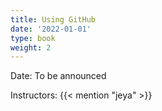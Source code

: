 ```yaml
---
title: Using GitHub
date: '2022-01-01'
type: book
weight: 2
---
```


Date: To be announced
<BR>




<!--more-->

Instructors: 
{{< mention "jeya" >}}




